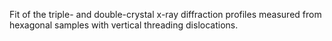 Fit of the triple- and double-crystal x-ray diffraction profiles measured 
from hexagonal samples with vertical threading dislocations.